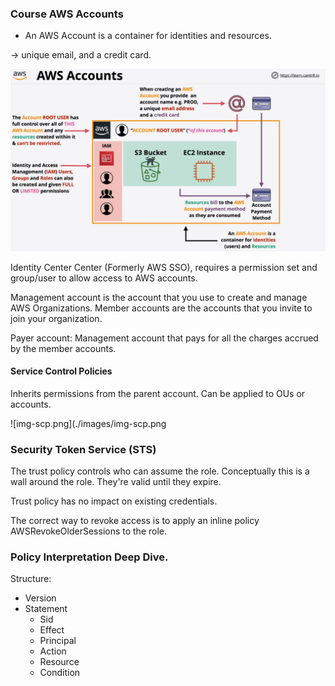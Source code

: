 ### Course AWS Accounts


- An AWS Account is a container for identities and resources.

-> unique email, and a credit card. 

![img.png](./images/img.png)


Identity Center Center (Formerly AWS SSO), requires a permission set and group/user to
allow access to AWS accounts.

Management account is the account that you use to create and manage AWS Organizations.
Member accounts are the accounts that you invite to join your organization.

Payer account: Management account that pays for all the charges accrued by the member accounts.

#### Service Control Policies

Inherits permissions from the parent account.
Can be applied to OUs or accounts.

![img-scp.png](./images/img-scp.png

### Security Token Service (STS)

The trust policy controls who can assume the role. Conceptually this is a wall around the role.
They're valid until they expire.

Trust policy has no impact on existing credentials.

The correct way to revoke access is to apply an inline policy AWSRevokeOlderSessions to the role.

### Policy Interpretation Deep Dive.

Structure:

- Version
- Statement
    - Sid
    - Effect
    - Principal
    - Action
    - Resource
    - Condition


